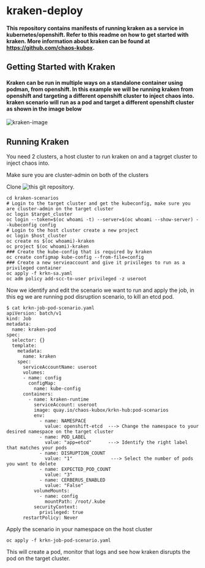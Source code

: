 # kraken-deploy
#### This repository contains manifests of running kraken as a service in kubernetes/openshift. Refer to this readme on how to get started with kraken. More information about kraken can be found at https://github.com/chaos-kubox.

## Getting Started with Kraken
#### Kraken can be run in multiple ways on a standalone container using podman, from openshift. In this example we will be running kraken from openshift and targeting a different openshift cluster to inject chaos into. kraken scenario will run as a pod and target a different openshift cluster as shown in the image below


![kraken-image](https://user-images.githubusercontent.com/72143431/181103468-14e4a870-cd58-4e1f-8ac8-6ebfd595e035.jpg)

## Running Kraken
You need 2 clusters, a host cluster to run kraken on and a tagrget cluster to inject chaos into.

Make sure you are cluster-admin on both of the clusters

Clone ![this](https://github.com/harshil-codes/kraken-deploy.git) git repository.

```
cd kraken-scenarios
# Login to the target cluster and get the kubeconfig, make sure you are cluster-admin on the target cluster
oc login $target_cluster
oc login --token=$(oc whoami -t) --server=$(oc whoami --show-server) --kubeconfig config
# Login to the host cluster create a new project
oc login $host_cluster
oc create ns $(oc whoami)-kraken
oc project $(oc whoami)-kraken
### Create the kube-config that is required by kraken
oc create configmap kube-config --from-file=config
### Create a new servieaccount and give it privileges to run as a privileged container
oc apply -f krkn-sa.yaml 
oc adm policy add-scc-to-user privileged -z useroot 
```

Now we identify and edit the scenario we want to run and apply the job, in this eg we are running pod disruption scenario, to kill an etcd pod.

```
$ cat krkn-job-pod-scenario.yaml
apiVersion: batch/v1
kind: Job
metadata:
  name: kraken-pod
spec:
  selector: {}
  template:
    metadata:
      name: kraken
    spec:
      serviceAccountName: useroot
      volumes:
      - name: config
        configMap:
          name: kube-config
      containers:
        - name: kraken-runtime
          serviceAccount: useroot
          image: quay.io/chaos-kubox/krkn-hub:pod-scenarios
          env:
            - name: NAMESPACE
              value: openshift-etcd  ---> Change the namespace to your desired namespace on the target cluster
            - name: POD_LABEL
              value: "app=etcd"      ---> Identify the right label that matches your pods
            - name: DISRUPTION_COUNT
              value: "1"              ---> Select the number of pods you want to delete
            - name: EXPECTED_POD_COUNT
              value: "3"
            - name: CERBERUS_ENABLED
              value: "False"
          volumeMounts:
            - name: config
              mountPath: /root/.kube
          securityContext:
            privileged: true
      restartPolicy: Never
```
Apply the scenario in your namespace on the host cluster
```
oc apply -f krkn-job-pod-scenario.yaml
```

This will create a pod, monitor that logs and see how kraken disrupts the pod on the target cluster.
